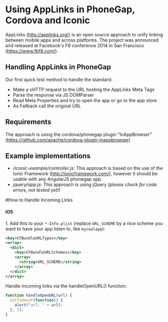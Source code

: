 Using AppLinks in PhoneGap, Cordova and Iconic
=================

AppLinks (http://applinks.org/) is an open source approach to unify linking between mobile apps and across platforms.
The project was announced and released at Facebook's F8 conference 2014 in San Francisco (https://www.fbf8.com/).

## Handling AppLinks in PhoneGap
Our first quick test method to handle the standard:
* Make a xHTTP request to the URL hosting the AppLinks Meta Tags
* Parse the response via JS DOMParser
* Read Meta Properties and try to open the app or go to the app store
* As Fallback call the original URL

## Requirements
The approach is using the cordova/phonegap plugin "InAppBrowser" (https://github.com/apache/cordova-plugin-inappbrowser)

## Example implementations
* */iconic-example/controller.js*: This approach is based on the use of the Ionic Framework (http://ionicframework.com/), however it should be usable with any AngularJS phonegap app
* *jquery/app.js*: This approach is using jQuery *(please check for code errors, not tested yet!)*

#How to Handle Incoming Links

#### iOS

1\. Add this to your `*-Info.plist` (replace `URL_SCHEME` by a nice scheme you want to have your app listen to, like `mycoolapp`):
```xml
<key>CFBundleURLTypes</key>
<array>
  <dict>
    <key>CFBundleURLSchemes</key>
    <array>
      <string>URL_SCHEME</string>
    </array>
  </dict>
</array>
```
Handle incoming links via the handleOpenURL() function:

```javascript
function handleOpenURL(url) {
  setTimeout(function() {
    alert("url: " + url);
  }, 1);
}
```
